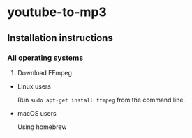 # youtube-to-mp3 

## Installation instructions

### All operating systems

1. Download FFmpeg
  * Linux users

      Run `sudo apt-get install ffmpeg` from the command line.

  * macOS users
  
      Using homebrew